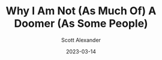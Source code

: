 ---
layout: podcast
title: "Why I Am Not (As Much Of) A Doomer (As Some People)"
author: Scott Alexander
description: https://astralcodexten.substack.com/p/why-i-am-not-as-much-of-a-doomer
date: 2023-03-14
length: 5636871
duration: 1409
guid: why-i-am-not-as-much-of-a-doomer
---